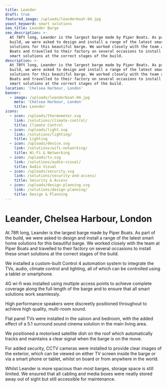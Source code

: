 ```yaml
---
title: Leander
draft: true
featured_image: /uploads/leanderboat-04.jpg
yoast_keyword: smart solutions
seo_title: Leander Barge
seo_description: >-
  At 78ft long, Leander is the largest barge made by Piper Boats. As part of the
  build, we were asked to design and install a range of the latest smart home
  solutions for this beautiful barge. We worked closely with the team at Piper
  Boats and travelled to their factory on several occasions to install these
  smart solutions at the correct stages of the build.
description: >-
  At 78ft long, Leander is the largest barge made by Piper Boats. As part of the
  build, we were asked to design and install a range of the latest smart home
  solutions for this beautiful barge. We worked closely with the team at Piper
  Boats and travelled to their factory on several occasions to install these
  smart solutions at the correct stages of the build.
location: 'Chelsea Harbour, London'
banner:
  - image: /uploads/leanderboat-04.jpg
    meta: 'Chelsea Harbour, London'
    title: Leander
icons:
  - icon: /uploads/thermometer.svg
    link: /solutions/climate-control/
    title: Climate Control
  - icon: /uploads/light.svg
    link: /solutions/lighting/
    title: Lighting
  - icon: /uploads/device.svg
    link: /solutions/wifi-networking/
    title: Wi-Fi & Networking
  - icon: /uploads/tv.svg
    link: /solutions/audio-visual/
    title: Audio Visual
  - icon: /uploads/security.svg
    link: /solutions/security-and-access/
    title: Security & Access
  - icon: /uploads/design-planning.svg
    link: /solutions/design-planning/
    title: Design & Planning
---
```

# Leander, Chelsea Harbour, London

At 78ft long, Leander is the largest barge made by Piper Boats. As part of the build, we were asked to design and install a range of the latest smart home solutions for this beautiful barge. We worked closely with the team at Piper Boats and travelled to their factory on several occasions to install these smart solutions at the correct stages of the build.  

We installed a custom-built Control 4 automation system to integrate the TVs, audio, climate control and lighting, all of which can be controlled using a tablet or smartphone.

4G wi-fi was installed using multiple access points to achieve complete coverage along the full length of the barge and to ensure that all smart solutions work seamlessly. 

High performance speakers were discreetly positioned throughout to achieve high quality, multi-room sound.

Flat panel TVs were installed in the saloon and bedroom, with the added effect of a 5.1 surround sound cinema solution in the main living area.

We positioned a motorised satellite dish on the roof which automatically tracks and maintains a clear signal when the barge is on the move.

For added security, CCTV cameras were installed to provide clear images of the exterior, which can be viewed on either TV screen inside the barge or via a smart phone or tablet, whilst on board or from anywhere in the world.

Whilst Leander is more spacious than most barges, storage space is still limited. We ensured that all cabling and media boxes were neatly stored away out of sight but still accessible for maintenance.
